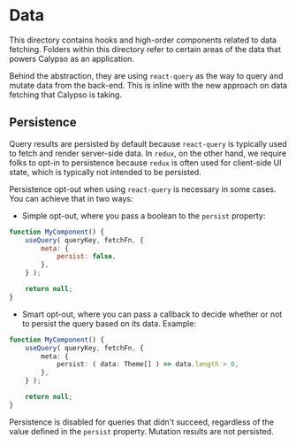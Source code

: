 # Data

This directory contains hooks and high-order components related to data fetching. Folders within this directory refer to certain areas of the data that powers Calypso as an application.

Behind the abstraction, they are using `react-query` as the way to query and mutate data from the back-end. This is inline with the new approach on data fetching that Calypso is taking.

## Persistence

Query results are persisted by default because `react-query` is typically used to fetch and render server-side data. In `redux`, on the other hand, we require folks to opt-in to persistence because `redux` is often used for client-side UI state, which is typically not intended to be persisted.

Persistence opt-out when using `react-query` is necessary in some cases. You can achieve that in two ways:

- Simple opt-out, where you pass a boolean to the `persist` property:

```js
function MyComponent() {
	useQuery( queryKey, fetchFn, {
		meta: {
			persist: false,
		},
	} );

	return null;
}
```

- Smart opt-out, where you can pass a callback to decide whether or not to persist the query based on its data. Example:

```ts
function MyComponent() {
	useQuery( queryKey, fetchFn, {
		meta: {
			persist: ( data: Theme[] ) => data.length > 0,
		},
	} );

	return null;
}
```

Persistence is disabled for queries that didn't succeed, regardless of the value defined in the `persist` property. Mutation results are not persisted.
